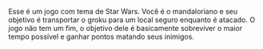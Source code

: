 Esse é um jogo com tema de Star Wars.
Você é o mandaloriano e seu objetivo é transportar o groku para um local seguro enquanto é atacado.
O jogo não tem um fim, o objetivo dele é basicamente sobreviver o maior tempo possível e ganhar pontos matando seus inimigos.
